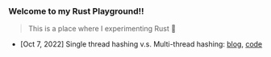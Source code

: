 ### Welcome to my Rust Playground!!

> This is a place where I experimenting Rust 🦀

- [Oct 7, 2022] Single thread hashing v.s. Multi-thread hashing: [blog](), [code]()
